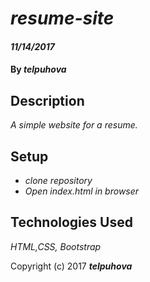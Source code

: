 # _resume-site_

#### _11/14/2017_

#### By _**telpuhova**_

## Description

_A simple website for a resume._

## Setup

* _clone repository_
* _Open index.html in browser_

## Technologies Used

_HTML,CSS, Bootstrap_

Copyright (c) 2017 **_telpuhova_**
